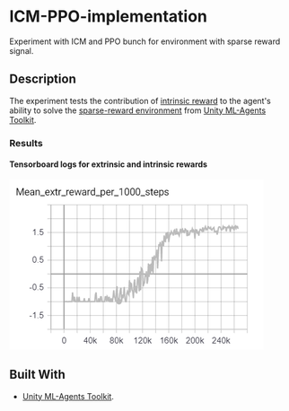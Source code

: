 # ICM-PPO-implementation

Experiment with ICM and PPO bunch for environment with sparse reward signal.

## Description

The experiment tests the contribution of [intrinsic reward](https://blogs.unity3d.com/ru/2018/06/26/solving-sparse-reward-tasks-with-curiosity/) to the agent's ability to solve the [sparse-reward environment](https://github.com/Unity-Technologies/ml-agents/blob/master/docs/Learning-Environment-Examples.md#pyramids) from [Unity ML-Agents Toolkit](https://github.com/Unity-Technologies/ml-agents/).

### Results
#### Tensorboard logs for extrinsic and intrinsic rewards
![Mean extrinsic reward](media/Extr_reward.PNG)



## Built With

* [Unity ML-Agents Toolkit](https://github.com/Unity-Technologies/ml-agents/).

